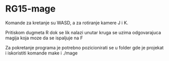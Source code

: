 # RG15-mage
Komande za kretanje su WASD, a za rotiranje kamere J i K.

Pritiskom dugmeta R dok se lik nalazi unutar kruga se uzima odgovarajuca magija koja moze da se ispaljuje na F

Za pokretanje programa je potrebno pozicionirati se u folder gde je projekat i iskoristiti komande make i ./mage
